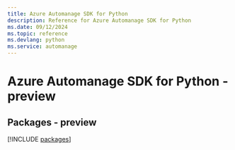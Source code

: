 ```yaml
---
title: Azure Automanage SDK for Python
description: Reference for Azure Automanage SDK for Python
ms.date: 09/12/2024
ms.topic: reference
ms.devlang: python
ms.service: automanage
---
```

# Azure Automanage SDK for Python - preview
## Packages - preview
[!INCLUDE [packages](automanage-index.md)]
